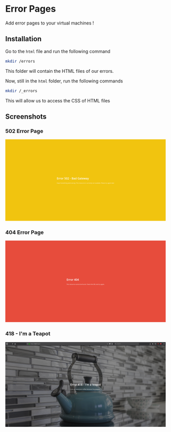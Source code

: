# Error Pages
Add error pages to your virtual machines !

## Installation
Go to the `html` file and run the following command
```bash
mkdir /errors
```
This folder will contain the HTML files of our errors.

Now, still in the `html` folder, run the following commands
```bash
mkdir /_errors
```
This will allow us to access the CSS of HTML files




## Screenshots
### 502 Error Page
![502 error page](screenshots/screenshot-1.png)

### 404 Error Page
![404 Error Page](screenshots/screenshot-2.png)

### 418 - I'm a Teapot
![418 Error Page](screenshots/screenshot-3.png)
